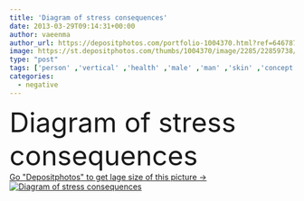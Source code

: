 ```yaml
---
title: 'Diagram of stress consequences'
date: 2013-03-29T09:14:31+00:00
author: vaeenma
author_url: https://depositphotos.com/portfolio-1004370.html?ref=64678756
image: https://st.depositphotos.com/thumbs/1004370/image/2285/22859738/api_thumb_450.jpg?forcejpeg=true
type: "post"
tags: ['person' ,'vertical' ,'health' ,'male' ,'man' ,'skin' ,'concept' ,'emotions' ,'screen' ,'finger' ,'stress' ,'pointing' ,'judgment' ,'body' ,'drawing' ,'Presentation' ,'smoking' ,'negative' ,'alcohol' ,'appetite' ,'problems' ,'negativity' ,'mind' ,'low' ,'mental' ,'Anxiety' ,'loss' ,'stressed' ,'virtual' ,'decision' ,'of' ,'confidence' ,'diagram' ,'decisions' ,'accident' ,'lecture' ,'behaviour' ,'expert' ,'lecturer' ,'hasty' ,'restless' ,'consequence' ,'prone' ,'impaired' ,'mindfulness' ,'apathy' ,'saude' ,'consequences' ,'headaches' ,'irritability' ]
categories: 
  - negative
---
```

<div aling="center">
            <font size="60"> Diagram of stress consequences</font>   
</div>
<div>
    <a href='https://st.depositphotos.com/thumbs/1004370/image/2285/22859738/api_thumb_450.jpg?forcejpeg=true?ref=64678756' target=_blank > Go "Depositphotos" to get lage size of this picture ->
        <img href='https://st.depositphotos.com/thumbs/1004370/image/2285/22859738/api_thumb_450.jpg?forcejpeg=true?ref=64678756' src='https://st.depositphotos.com/1004370/2285/i/950/depositphotos_22859738-stock-photo-diagram-of-stress-consequences.jpg?forcejpeg=true' alt='Diagram of stress consequences' >
    </a>
</div>
